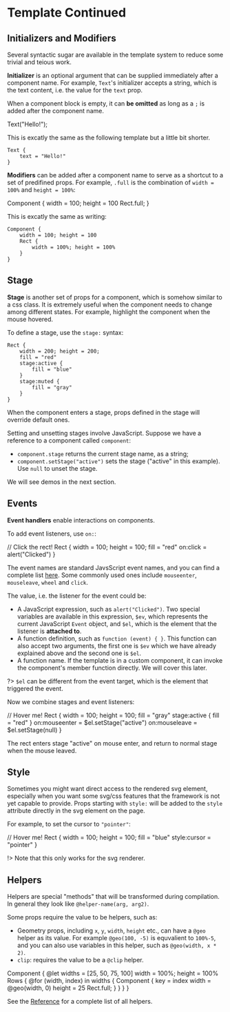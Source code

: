 # Template Continued

## Initializers and Modifiers

Several syntactic sugar are available in the template system to reduce some trivial and teious work.

**Initializer** is an optional argument that can be supplied immediately after a component name.
For example, `Text`'s initializer accepts a string, which is the text content, i.e. the value for the `text` prop.

When a component block is empty, it can **be omitted** as long as a `;` is added after the component name.

<div class="demo" data-height="50">
Text("Hello!");
</div>

This is excatly the same as the following template but a little bit shorter.

```
Text {
    text = "Hello!"
}
```

**Modifiers** can be added after a component name to serve as a shortcut to a set of predifined props.
For example, `.full` is the combination of `width = 100%` and `height = 100%`:

<div class="demo" data-height="150">
Component {
    width = 100; height = 100
    Rect.full;
}
</div>

This is excatly the same as writing:

```
Component {
    width = 100; height = 100
    Rect {
        width = 100%; height = 100%
    }
}
```

## Stage

**Stage** is another set of props for a component, which is somehow similar to a css class.
It is extremely useful when the component needs to change among different states. For example, highlight the component
when the mouse hovered.

To define a stage, use the `stage:` syntax:

```
Rect {
    width = 200; height = 200;
    fill = "red"
    stage:active {
        fill = "blue"
    }
    stage:muted {
        fill = "gray"
    }
}
```

When the component enters a stage, props defined in the stage will override default ones.

Setting and unsetting stages involve JavaScript. Suppose we have a reference to a component called `component`:

- `component.stage` returns the current stage name, as a string;
- `component.setStage("active")` sets the stage ("active" in this example). Use `null` to unset the stage.

We will see demos in the next section.

## Events

**Event handlers** enable interactions on components.

To add event listeners, use `on:`:

<div class="demo" data-height="150">
// Click the rect!
Rect {
    width = 100; height = 100;
    fill = "red"
    on:click = alert("Clicked")
}
</div>

The event names are standard JavsScript event names, and you can find a complete list [here](https://developer.mozilla.org/en-US/docs/Web/Events#Standard_events). Some commonly used ones include `mouseenter`, `mouseleave`, `wheel` and `click`.

The value, i.e. the listener for the event could be:

- A JavaScript expression, such as `alert("Clicked")`. Two special variables are available in this expression, `$ev`, which represents the current JavaScript `Event` object, and `$el`, which is the element that the listener is **attached to**.
- A function definition, such as `function (event) { }`. This function can also accept two arguments, the first one is `$ev` which we have already explained above and the second one is `$el`.
- A function name. If the template is in a custom component, it can invoke the component's member function directly. We will cover this later.

?> `$el` can be different from the event target, which is the element that triggered the event.

Now we combine stages and event listeners:

<div class="demo" data-height="170">
// Hover me!
Rect {
    width = 100; height = 100;
    fill = "gray"
    stage:active {
        fill = "red"
    }
    on:mouseenter = $el.setStage("active")
    on:mouseleave = $el.setStage(null)
}
</div>

The rect enters stage "active" on mouse enter, and return to normal stage when the mouse leaved.

## Style

Sometimes you might want direct access to the rendered svg element, especially when you want some
svg/css features that the framework is not yet capable to provide.
Props starting with `style:` will be added to the `style` attribute directly in the svg element on the page.

For example, to set the cursor to `"pointer"`:

<div class="demo" data-height="150">
// Hover me!
Rect {
    width = 100; height = 100;
    fill = "blue"
    style:cursor = "pointer"
}
</div>

!> Note that this only works for the svg renderer.

## Helpers

Helpers are special "methods" that will be transformed during compilation. In general they look like `@helper-name(arg, arg2)`.

Some props require the value to be helpers, such as:

- Geometry props, including `x`, `y`, `width`, `height` etc., can have a `@geo` helper as its value.
  For example `@geo(100, -5)` is equvalient to `100%-5`, and you can also use variables in this helper, such as `@geo(width, x * 2)`.
- `clip`: requires the value to be a `@clip` helper.

<div class="demo" data-height="220">
Component {
    @let widths = [25, 50, 75, 100]
    width = 100%; height = 100%
    Rows {
        @for (width, index) in widths {
            Component {
                key = index
                width = @geo(width, 0)
                height = 25
                Rect.full;
            }
        }
    }
}
</div>

See the [Reference](ref/helpers.md) for a complete list of all helpers.
